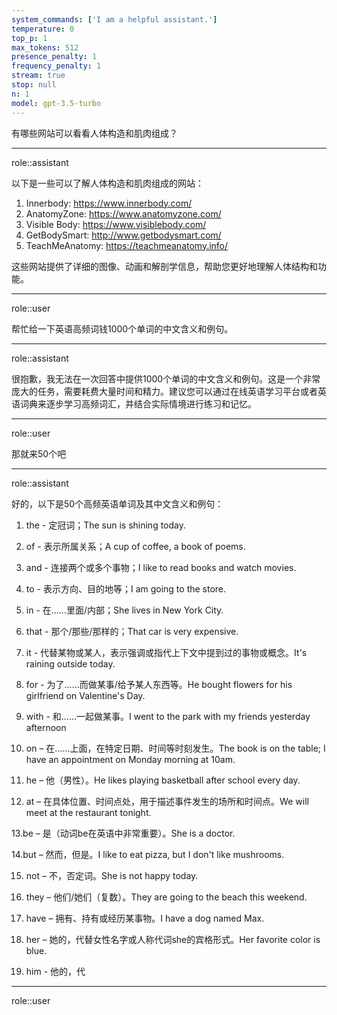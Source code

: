```yaml
---
system_commands: ['I am a helpful assistant.']
temperature: 0
top_p: 1
max_tokens: 512
presence_penalty: 1
frequency_penalty: 1
stream: true
stop: null
n: 1
model: gpt-3.5-turbo
---
```


有哪些网站可以看看人体构造和肌肉组成？

<hr class="__chatgpt_plugin">

role::assistant

以下是一些可以了解人体构造和肌肉组成的网站：

1. Innerbody: https://www.innerbody.com/
2. AnatomyZone: https://www.anatomyzone.com/
3. Visible Body: https://www.visiblebody.com/
4. GetBodySmart: http://www.getbodysmart.com/
5. TeachMeAnatomy: https://teachmeanatomy.info/

这些网站提供了详细的图像、动画和解剖学信息，帮助您更好地理解人体结构和功能。

<hr class="__chatgpt_plugin">

role::user

帮忙给一下英语高频词钱1000个单词的中文含义和例句。

<hr class="__chatgpt_plugin">

role::assistant

很抱歉，我无法在一次回答中提供1000个单词的中文含义和例句。这是一个非常庞大的任务，需要耗费大量时间和精力。建议您可以通过在线英语学习平台或者英语词典来逐步学习高频词汇，并结合实际情境进行练习和记忆。

<hr class="__chatgpt_plugin">

role::user

那就来50个吧

<hr class="__chatgpt_plugin">

role::assistant

好的，以下是50个高频英语单词及其中文含义和例句：

1. the - 定冠词；The sun is shining today.
2. of - 表示所属关系；A cup of coffee, a book of poems.
3. and - 连接两个或多个事物；I like to read books and watch movies.
4. to - 表示方向、目的地等；I am going to the store.
5. in - 在……里面/内部；She lives in New York City.
6. that - 那个/那些/那样的；That car is very expensive.
7. it - 代替某物或某人，表示强调或指代上下文中提到过的事物或概念。It's raining outside today.
8. for - 为了……而做某事/给予某人东西等。He bought flowers for his girlfriend on Valentine's Day.
9. with - 和……一起做某事。I went to the park with my friends yesterday afternoon
10. on – 在……上面，在特定日期、时间等时刻发生。The book is on the table; I have an appointment on Monday morning at 10am.

11. he – 他（男性）。He likes playing basketball after school every day.

12. at – 在具体位置、时间点处，用于描述事件发生的场所和时间点。We will meet at the restaurant tonight.

13.be – 是（动词be在英语中非常重要）。She is a doctor.

14.but – 然而，但是。I like to eat pizza, but I don't like mushrooms.

15. not – 不，否定词。She is not happy today.

16. they – 他们/她们（复数）。They are going to the beach this weekend.

17. have – 拥有、持有或经历某事物。I have a dog named Max.

18. her – 她的，代替女性名字或人称代词she的宾格形式。Her favorite color is blue.

19. him - 他的，代

<hr class="__chatgpt_plugin">

role::user


